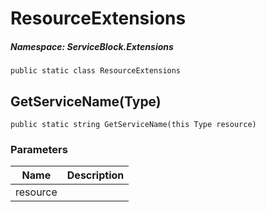 ResourceExtensions
======
##### Namespace: ServiceBlock.Extensions




```
public static class ResourceExtensions
```






GetServiceName(Type)
------

```
public static string GetServiceName(this Type resource)
```
### Parameters
Name | Description
--- | ---
resource | 




